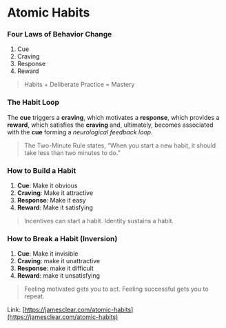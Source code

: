 # Atomic Habits

### Four Laws of Behavior Change

1. Cue
2. Craving 
3. Response 
4. Reward

> Habits + Deliberate Practice = Mastery

### The Habit Loop 

The **cue** triggers a **craving**, which motivates a **response**, which provides a **reward**, which satisfies the **craving** and, ultimately, becomes associated with the **cue** forming a _neurological feedback loop_.

> The Two-Minute Rule states, “When you start a new habit, it should take less than two minutes to do.”

### How to Build a Habit 

1. **Cue**: Make it obvious 
2. **Craving**: Make it attractive 
3. **Response**: Make it easy 
4. **Reward**: Make it satisfying

> Incentives can start a habit. Identity sustains a habit.

### How to Break a Habit \(Inversion\)

1. **Cue**: Make it invisible 
2. **Craving**: make it unattractive
3. **Response**: make it difficult 
4. **Reward**: make it unsatisfying

> Feeling motivated gets you to act. Feeling successful gets you to repeat.

Link: [https://jamesclear.com/atomic-habits](https://jamesclear.com/atomic-habits)

